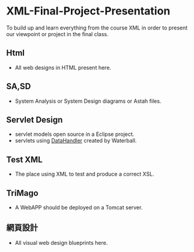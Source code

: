 # XML-Final-Project-Presentation
To build up and learn everything from the course XML in order to present our viewpoint or project in the final class.

## Html
- All web designs in HTML present here.

## SA,SD
- System Analysis or System Design diagrams or Astah files.

## Servlet Design 
- servlet models open source in a Eclipse project.
- servlets using  [DataHandler](https://github.com/Johnny850807/DataHandler) created by Waterball.

## Test XML 
- The place using XML to test and produce a correct XSL.

## TriMago 
- A WebAPP should be deployed on a Tomcat server.

## 網頁設計 
- All visual web design blueprints here.
